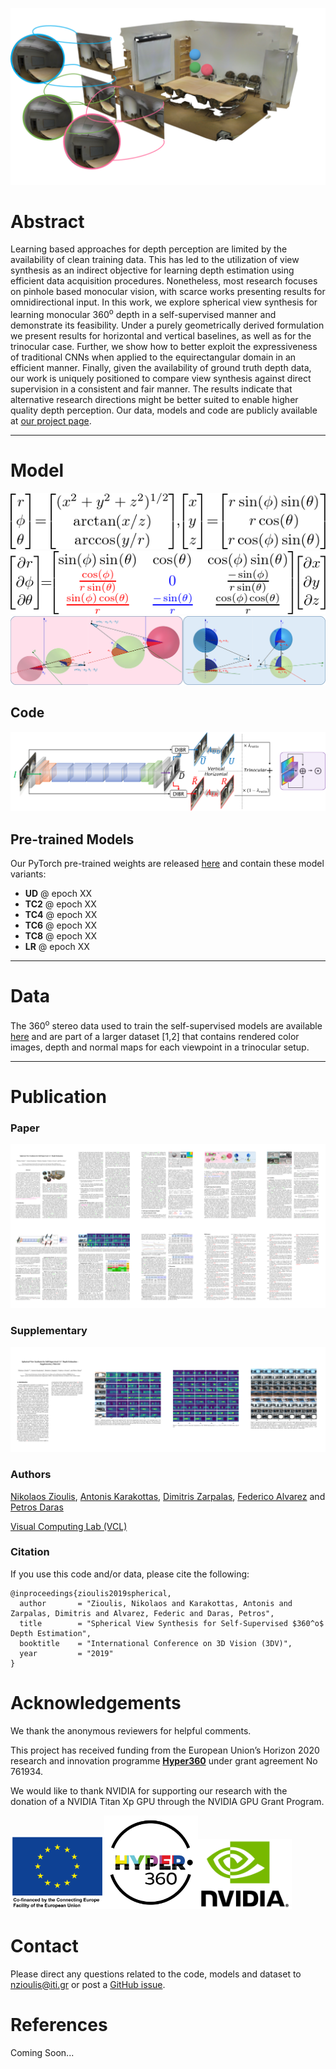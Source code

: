 ![Omnidirectional Trinocular Stereo](./assets/images/trinocular_3d_scene.png "Omnidirectional Trinocular Stereo")

# Abstract

Learning based approaches for depth perception are limited by the availability of clean training data. 
This has led to the utilization of view synthesis as an indirect objective for learning depth estimation using efficient data acquisition procedures. 
Nonetheless, most research focuses on pinhole based monocular vision, with scarce works presenting results for omnidirectional input.
In this work, we explore spherical view synthesis for learning monocular 360<sup>o</sup> depth in a self-supervised manner and demonstrate its feasibility.
Under a purely geometrically derived formulation we present results for horizontal and vertical baselines, as well as for the trinocular case.
Further, we show how to better exploit the expressiveness of traditional CNNs when applied to the equirectangular domain in an efficient manner.
Finally, given the availability of ground truth depth data, our work is uniquely positioned to compare view synthesis against direct supervision in a consistent and fair manner.
The results indicate that alternative research directions might be better suited to enable higher quality depth perception.
Our data, models and code are publicly available at [our project page](https://vcl3d.github.io/SphericalViewSynthesis/).

___

# Model
![Spherical & Cartesian Coordinates](./assets/images/spherical_cartesian.png "Spherical & Cartesian Coordinates")
![Partial Derivatives of Spherical to Cartesian Coordinates](./assets/images/spherical_derivatives.png "Partial Derivatives of Spherical to Cartesian Coordinates")
![Spherical Disparity Model](./assets/images/spherical_disparity_model.png "Geometrically Derived Spherical Disparity Model")

## Code
![Network & Supervision](./assets/images/network.png "CNN architecture & supervision schemes")

## Pre-trained Models
Our PyTorch pre-trained weights are released [here](https://github.com/VCL3D/SphericalViewSynthesis/releases) and contain these model variants:
* __UD__ @ epoch XX
* __TC2__ @ epoch XX
* __TC4__ @ epoch XX
* __TC6__ @ epoch XX
* __TC8__ @ epoch XX
* __LR__ @ epoch XX

___

# Data
The 360<sup>o</sup> stereo data used to train the self-supervised models are available [here](https://vcl3d.github.io/Indoors360Dataset/) and are part of a larger dataset [1,2] that contains rendered color images, depth and normal maps for each viewpoint in a trinocular setup.

___

# Publication
### Paper
<!--
[![arXiv paper link](./assets/images/paper_all_pages.png "arXiv")](https://arxiv.org)
-->
<a href="https://arxiv.org"><img src="./assets/images/paper_all_pages.png" width="700" title="arXiv paper link" alt="arXiv"/></a>

### Supplementary
<!--
[![local supplementary link](./assets/images/supplementary_all_pages.png "arXiv")](https://arxiv.org)
-->
<a href="https://arxiv.org"><img src="./assets/images/supplementary_all_pages.png" width="700" title="supplementary link" alt="arXiv"/></a>

### Authors
[Nikolaos Zioulis](zokin.github.io), [Antonis Karakottas](https://ankarako.github.io/), [Dimitris Zarpalas](https://www.iti.gr/iti/people/Dimitrios_Zarpalas.html), [Federico Alvarez](https://www.researchgate.net/profile/Federico_Alvarez3) and [Petros Daras](https://www.iti.gr/iti/people/Petros_Daras.html)

[Visual Computing Lab (VCL)](http://vcl.iti.gr/)

### Citation
If you use this code and/or data, please cite the following:
```
@inproceedings{zioulis2019spherical,
  author       = "Zioulis, Nikolaos and Karakottas, Antonis and Zarpalas, Dimitris and Alvarez, Federic and Daras, Petros",
  title        = "Spherical View Synthesis for Self-Supervised $360^o$ Depth Estimation",
  booktitle    = "International Conference on 3D Vision (3DV)",
  year         = "2019"
}
```

# Acknowledgements
We thank the anonymous reviewers for helpful comments.

This project has received funding from the European Union’s Horizon 2020 research and innovation programme [__Hyper360__](http://hyper360.eu/) under grant agreement No 761934.

<!--
We also gratefully acknowledge NVIDIA corporation for the donation of a NVIDIA Titan X GPU used for this research. 
-->
We would like to thank NVIDIA for supporting our research with the donation of a NVIDIA Titan Xp GPU through the NVIDIA GPU Grant Program.

<img src="./assets/images/en_square_cef_logo_0.png" width="150"/><img src="./assets/images/h360.png" width="150"/><img src="./assets/images/NVLogo_2D.jpg" width="150"/>

<!--
![EC Funding  Logo](./assets/images/en_square_cef_logo_0.png "EC Funding Logo")
![Hyper360 Logo](./assets/images/h360.png "Hyper360 Logo")
![NVIDIA Logo](./assets/images/NVLogo_2D.jpg "NVIDIA Logo")
-->

# Contact
Please direct any questions related to the code, models and dataset to [nzioulis@iti.gr](mailto:nzioulis@iti.gr) or post a [GitHub issue](https://github.com/VCL3D/SphericalViewSynthesis/issues).

# References
Coming Soon...
